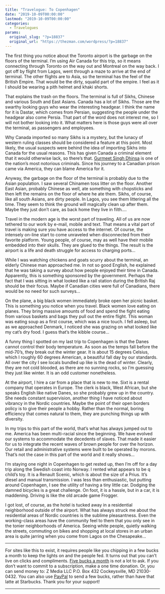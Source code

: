 ```yaml
---
title: "Travelogue: To Copenhagen"
date: "2019-10-09T00:00:00"
lastmod: "2019-10-09T00:00:00"
categories:
  - Travelogues
params:
  original_slug: "?p=18837"
  original_url: "https://thezman.com/wordpress/?p=18837"
---
```


The first thing you notice about the Toronto airport is the garbage on
the floors of the terminal. I’m using Air Canada for this trip, so it
means connecting through Toronto on the way out and Montreal on the way
back. I got off by flight from Lagos, went through a maze to arrive at
the end of terminal. The other flights are to Asia, so the terminal has
the feel of the British Empire. That would be the dirty, squalid part of
the empire. I feel as it I should be wearing a pith helmet and khaki
shorts.

That explains the trash on the floors. The terminal is full of Sikhs,
Chinese and various South and East Asians. Canada has a lot of Sikhs.
Those are the swarthy looking guys who wear the interesting headgear. I
think the name for it is Dastar, which comes from Persian, suggesting
the people under the headgear also come Persia. That part of the word
does not interest me, so I will not bother looking into it. What matters
here is those guys were all over the terminal, as passengers and
employees.

Why Canada imported so many Sikhs is a mystery, but the lunacy of
western ruling classes should be considered a feature at this point.
Most likely, the usual suspects were behind the idea of importing Sikhs
into Canada for the usual reasons. This has given Canada a criminal
element that it would otherwise lack, so there’s that. [Gurmeet Singh
Dhinsa](https://en.wikipedia.org/wiki/Gurmeet_Singh_Dhinsa) is one of
the nation’s most notorious criminals. Since his journey to a Canadian
prison came via America, they can blame America for it.

Anyway, the garbage on the floor of the terminal is probably due to the
Asian population. I saw several Chinamen toss litter on the floor.
Another East Asian, probably Chinese as well, ate something with
chopsticks and then left the remains on the floor of where he ate them.
Sikhs, of course, like all south Asians, are dirty people. In Lagos, you
see them littering all the time. They seem to think the ground will
magically clean up after them. Maybe they just don’t care, as back home
they live in filth….

Travel in the modern age is the worst part of traveling. All of us are
now tethered to our work by e-mail, mobile and text. That means a vital
part of travel is making sure you have access to the internet. Of
course, the intensely on-line start to come unraveled when disconnected
from their favorite platform. Young people, of course, may as well have
their mobile embedded into their skulls. They are glued to the things.
The result is the airport is a life and death struggle for access to
charging ports…

While I was watching chickens and goats scurry about the terminal, an
elderly Chinese man approached me. In not so good English, he explained
that he was taking a survey about how people enjoyed their time in
Canada. Apparently, this is something sponsored by the government.
Perhaps the fact that I was sitting in what looked like a rail station
during the British Raj should be their focus. Maybe if Canadian cities
were full of Canadians, there would be no need for such surveys…

On the plane, a big black women immediately broke open her picnic
basket. This is something you notice when you travel. Black women love
eating on planes. They bring massive amounts of food and spend the fight
eating from various baskets and bags they pull out the entire flight.
This woman was eating soup as a first course, which was a nice touch. I
fell asleep, but as we approached Denmark, I noticed she was grazing on
what looked like my cat’s dry food. I guess that’s the kibble course…

A funny thing I spotted on my last trip to Copenhagen is that the Danes
cannot control their body temperature. As soon as the temps fall before
the mid-70’s, they break out the winter gear. It is about 15 degrees
Celsius, which I roughly 60 degrees American, a beautiful fall day by
our standards. All over the city I see locals bundled up like is the
dead of winter. Clearly, they are not cold blooded, as there are no
sunning rocks, so I’m guessing they just like winter. It is an odd
customer nonetheless.

At the airport, I hire a car from a place that is new to me. Sixt is a
rental company that operates in Europe. The clerk is black, West
African, but she speaks English like native Danes, so she probably grew
up in the country. She needs constant supervision, another thing I have
noticed about vibrancy in the Nordic countries. Maybe the point of their
open borders policy is to give their people a hobby. Rather than the
normal, boring efficiency that comes natural to them, they are punching
things up with diversity.

In my trips to this part of the world, that’s what has always jumped out
to me. America has been multi-racial since the beginning. We have
evolved our systems to accommodate the decedents of slaves. That made it
easier for us to integrate the recent waves of brown people for over the
horizon. Our retail and administrative systems were built to be operated
by morons. That’s not the case in this part of the world and it really
shows…

I’m staying one night in Copenhagen to get rested up, then I’m off for a
day trip along the Swedish coast into Norway. I rented what appears to
be q child’s toy. It is a Renault Scenic, which is about the size of a
Prius. It’s diesel and manual transmission. I was less than
enthusiastic, but putting around Copenhagen, I see the utility of having
a tiny little car. Dodging the damned bicycles is a great challenge. On
foot, it is a hassle, but in a car, it is maddening. Driving is like the
old arcade game Frogger.

I got lost, of course, as the hotel is tucked away in a residential
neighborhood outside of the airport. What has always struck me about the
residential areas of Nordic countries is the sublime pleasantness. Even
the working-class areas have the community feel to them that you only
see in the tonier neighborhoods of America. Seeing white people, quietly
walking the streets, commuting on bikes and shopping at local stores in
an urban area is quite jarring when you come from Lagos on the
Chesapeake…

------------------------------------------------------------------------

For sites like this to exist, it requires people like you chipping in a
few bucks a month to keep the lights on and the people fed. It turns out
that you can’t live on clicks and compliments.
<a href="https://www.subscribestar.com/the-z-blog"
rel="noopener noreferrer" target="_blank">Five bucks a month</a> is not
a lot to ask. If you don’t want to commit to a subscription, make a one
time donation. Or, you can send money to: Z Media LLC P.O. Box 432
Cockeysville, MD 21030-0432. You can also use <a
href="https://www.paypal.com/cgi-bin/webscr?cmd=_s-xclick&amp;hosted_button_id=UDAS2Q8JYA6CN&amp;source=url"
rel="noopener noreferrer" target="_blank">PayPal</a> to send a few
bucks, rather than have that latte at Starbucks. Thank you for your
support!

------------------------------------------------------------------------
